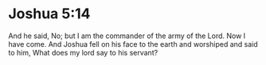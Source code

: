 # Joshua 5:14

And he said, No; but I am the commander of the army of the Lord. Now I have come. And Joshua fell on his face to the earth and worshiped and said to him, What does my lord say to his servant?
